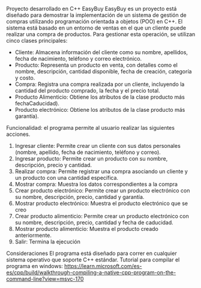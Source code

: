 Proyecto desarrollado en C++ EasyBuy EasyBuy es un proyecto está diseñado para demostrar la implementación de un sistema de gestión de compras utilizando programación orientada a objetos (POO) en C++. El sistema está basado en un entorno de ventas en el que un cliente puede realizar una compra de productos. Para gestionar esta operación, se utilizan cinco clases principales:

* Cliente: Almacena información del cliente como su nombre, apellidos, fecha de nacimiento, teléfono y correo electrónico.
* Producto: Representa un producto en venta, con detalles como el nombre, descripción, cantidad disponible, fecha de creación, categoría y costo.
* Compra: Registra una compra realizada por un cliente, incluyendo la cantidad del producto comprado, la fecha y el precio total.
* Producto Alimenticio: Obtiene los atributos de la clase producto más fechaCaducidad).
* Producto electrónico: Obtiene los atributos de la clase producto más garantía).

Funcionalidad: el programa permite al usuario realizar las siguientes acciones. 
1. Ingresar cliente:  Permite crear un cliente con sus datos personales (nombre, apellido, fecha de nacimiento, teléfono y correo).
2. Ingresar producto: Permite crear un producto con su nombre, descripción, precio y cantidad.
3. Realizar compra: Permite registrar una compra asociando un cliente y un producto con una cantidad específica.
4. Mostrar compra: Muestra los datos correspondientes a la compra 
5. Crear producto electrónico:  Permite crear un producto electrónico con su nombre, descripción, precio, cantidad y garantía.
6. Mostrar producto electrónico: Muestra el producto electrónico que se creo 
7. Crear producto alimenticio: Permite crear un producto electrónico con su nombre, descripción, precio, cantidad y fecha de caducidad.
8. Mostrar producto alimenticio: Muestra el producto creado anteriormente. 
0. Salir: Termina la ejecución

Consideraciones El programa está diseñado para correr en cualquier sistema operativo que soporte C++ estándar.
Tutorial para compilar el programa en windows: https://learn.microsoft.com/es-es/cpp/build/walkthrough-compiling-a-native-cpp-program-on-the-command-line?view=msvc-170

